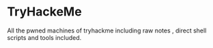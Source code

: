 # TryHackeMe
All the pwned machines of tryhackme including raw notes , direct shell scripts and tools included.
